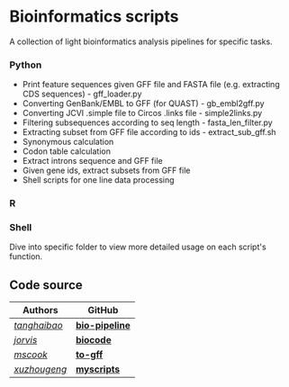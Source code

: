 # Bioinformatics scripts

A collection of light bioinformatics analysis pipelines for specific tasks.

### Python
- Print feature sequences given GFF file and FASTA file (e.g. extracting CDS sequences) - gff_loader.py
- Converting GenBank/EMBL to GFF (for QUAST) - gb_embl2gff.py
- Converting JCVI .simple file to Circos .links file - simple2links.py
- Filtering subsequences according to seq length - fasta_len_filter.py
- Extracting subset from GFF file according to ids - extract_sub_gff.sh
- Synonymous calculation
- Codon table calculation
- Extract introns sequence and GFF file
- Given gene ids, extract subsets from GFF file
- Shell scripts for one line data processing

### R

### Shell

Dive into specific folder to view more detailed usage on each script's function.

## Code source
|Authors| GitHub| 
|---|---|
|*[tanghaibao](https://github.com/tanghaibao)*| **[bio-pipeline](https://github.com/tanghaibao/bio-pipeline)**|
|*[jorvis](https://github.com/jorvis)*| **[biocode](https://github.com/biogeeker/biocode)**|
|*[mscook](https://github.com/mscook)*| **[to-gff](https://github.com/mscook/to-gff)**|
|*[xuzhougeng](https://github.com/xuzhougeng)*| **[myscripts](https://github.com/xuzhougeng/myscripts)**|

